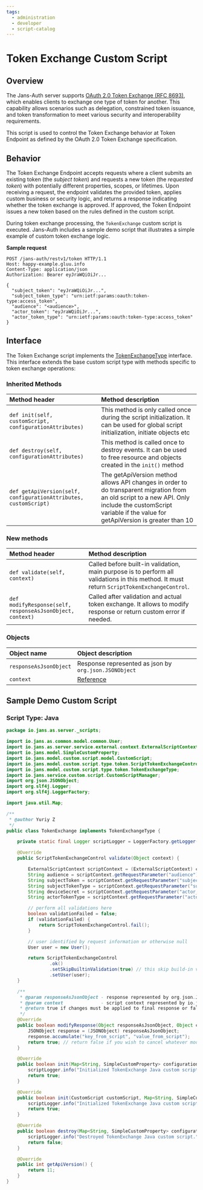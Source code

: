```yaml
---
tags:
  - administration
  - developer
  - script-catalog
---
```


# Token Exchange Custom Script

## Overview

The Jans-Auth server supports [OAuth 2.0 Token Exchange (RFC 8693)](https://tools.ietf.org/html/rfc8693), 
which enables clients to exchange one type of token for another. 
This capability allows scenarios such as delegation, constrained token issuance, and token transformation
to meet various security and interoperability requirements.

This script is used to control the Token Exchange behavior at Token Endpoint as defined by the OAuth 2.0 Token Exchange specification.

## Behavior

The Token Exchange Endpoint accepts requests where a client submits an existing token (the _subject token_) and 
requests a new token (the _requested token_) with potentially different properties, scopes, or lifetimes. 
Upon receiving a request, the endpoint validates the provided token, applies custom business or security logic, 
and returns a response indicating whether the token exchange is approved. 
If approved, the Token Endpoint issues a new token based on the rules defined in the custom script.

During token exchange processing, the `TokenExchange` custom script is executed. Jans-Auth includes a sample demo script that illustrates a simple example of custom token exchange logic.

**Sample request**
```http
POST /jans-auth/restv1/token HTTP/1.1
Host: happy-example.gluu.info
Content-Type: application/json
Authorization: Bearer eyJraWQiOiJr...

{
  "subject_token": "eyJraWQiOiJr...",
  "subject_token_type": "urn:ietf:params:oauth:token-type:access_token",
  "audience": "<audience>",
  "actor_token": "eyJraWQiOiJr...",
  "actor_token_type": "urn:ietf:params:oauth:token-type:access_token"
}
```

## Interface

The Token Exchange script implements the [TokenExchangeType](https://github.com/JanssenProject/jans/blob/main/jans-core/script/src/main/java/io/jans/model/custom/script/type/token/TokenExchangeType.java) 
interface. This interface extends the base custom script type with methods specific to token exchange operations:

### Inherited Methods
| Method header | Method description |
|:-----|:------|
| `def init(self, customScript, configurationAttributes)` | This method is only called once during the script initialization. It can be used for global script initialization, initiate objects etc |
| `def destroy(self, configurationAttributes)` | This method is called once to destroy events. It can be used to free resource and objects created in the `init()` method |
| `def getApiVersion(self, configurationAttributes, customScript)` | The getApiVersion method allows API changes in order to do transparent migration from an old script to a new API. Only include the customScript variable if the value for getApiVersion is greater than 10 |

### New methods
| Method header | Method description |
|:-----|:------|
|`def validate(self, context)`| Called before built-in validation, main purpose is to perform all validations in this method. It must return `ScriptTokenExchangeControl`. |
|`def modifyResponse(self, responseAsJsonObject, context)`| Called after validation and actual token exchange. It allows to modify response or return custom error if needed. |


### Objects
| Object name | Object description |
|:-----|:------|
|`responseAsJsonObject`| Response represented as json by `org.json.JSONObject` |
|`context`| [Reference](https://github.com/JanssenProject/jans/blob/main/jans-auth-server/server/src/main/java/io/jans/as/server/service/external/context/ExternalScriptContext.java) |


## Sample Demo Custom Script

### Script Type: Java

```java
package io.jans.as.server._scripts;

import io.jans.as.common.model.common.User;
import io.jans.as.server.service.external.context.ExternalScriptContext;
import io.jans.model.SimpleCustomProperty;
import io.jans.model.custom.script.model.CustomScript;
import io.jans.model.custom.script.type.token.ScriptTokenExchangeControl;
import io.jans.model.custom.script.type.token.TokenExchangeType;
import io.jans.service.custom.script.CustomScriptManager;
import org.json.JSONObject;
import org.slf4j.Logger;
import org.slf4j.LoggerFactory;

import java.util.Map;

/**
 * @author Yuriy Z
 */
public class TokenExchange implements TokenExchangeType {

    private static final Logger scriptLogger = LoggerFactory.getLogger(CustomScriptManager.class);

    @Override
    public ScriptTokenExchangeControl validate(Object context) {

        ExternalScriptContext scriptContext = (ExternalScriptContext) context;
        String audience = scriptContext.getRequestParameter("audience");
        String subjectToken = scriptContext.getRequestParameter("subject_token");
        String subjectTokenType = scriptContext.getRequestParameter("subject_token_type");
        String deviceSecret = scriptContext.getRequestParameter("actor_token");
        String actorTokenType = scriptContext.getRequestParameter("actor_token_type");

        // perform all validations here
        boolean validationFailed = false;
        if (validationFailed) {
            return ScriptTokenExchangeControl.fail();
        }

        // user identified by request information or otherwise null
        User user = new User();

        return ScriptTokenExchangeControl
                .ok()
                .setSkipBuiltinValidation(true) // this skip build-in validations of all parameters that come
                .setUser(user);
    }

    /**
     * @param responseAsJsonObject - response represented by org.json.JSONObject
     * @param context              - script context represented by io.jans.as.server.service.external.context.ExternalScriptContext
     * @return true if changes must be applied to final response or false if whatever made in this method has to be cancelled
     */
    @Override
    public boolean modifyResponse(Object responseAsJsonObject, Object context) {
        JSONObject response = (JSONObject) responseAsJsonObject;
        response.accumulate("key_from_script", "value_from_script");
        return true; // return false if you wish to cancel whatever modification was made before
    }

    @Override
    public boolean init(Map<String, SimpleCustomProperty> configurationAttributes) {
        scriptLogger.info("Initialized TokenExchange Java custom script.");
        return true;
    }

    @Override
    public boolean init(CustomScript customScript, Map<String, SimpleCustomProperty> configurationAttributes) {
        scriptLogger.info("Initialized TokenExchange Java custom script.");
        return true;
    }

    @Override
    public boolean destroy(Map<String, SimpleCustomProperty> configurationAttributes) {
        scriptLogger.info("Destroyed TokenExchange Java custom script.");
        return false;
    }

    @Override
    public int getApiVersion() {
        return 11;
    }
}

```